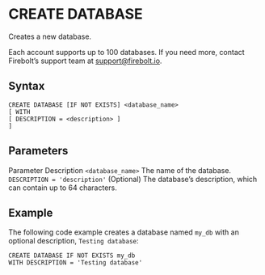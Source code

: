 # [](#create-database)CREATE DATABASE

Creates a new database.

Each account supports up to 100 databases. If you need more, contact Firebolt’s support team at [support@firebolt.io](mailto:support@firebolt.io).

## [](#syntax)Syntax

```
CREATE DATABASE [IF NOT EXISTS] <database_name>
[ WITH 
[ DESCRIPTION = <description> ]
]
```

## [](#parameters)Parameters

Parameter Description `<database_name>` The name of the database. `DESCRIPTION = 'description'` (Optional) The database’s description, which can contain up to 64 characters.

## [](#example)Example

The following code example creates a database named `my_db` with an optional description, `Testing database`:

```
CREATE DATABASE IF NOT EXISTS my_db
WITH DESCRIPTION = 'Testing database'
```
